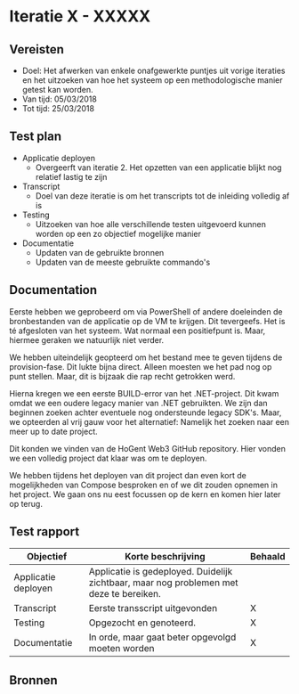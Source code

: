 # Iteratie X - XXXXX

## Vereisten

- Doel: Het afwerken van enkele onafgewerkte puntjes uit vorige iteraties en het uitzoeken van hoe het systeem op een methodologische manier getest kan worden.
- Van tijd: 05/03/2018
- Tot tijd: 25/03/2018

## Test plan

- Applicatie deployen
    - Overgeerft van iteratie 2. Het opzetten van een applicatie blijkt nog relatief lastig te zijn
- Transcript
    - Doel van deze iteratie is om het transcripts tot de inleiding volledig af is
- Testing
    - Uitzoeken van hoe alle verschillende testen uitgevoerd kunnen worden op een zo objectief mogelijke manier
- Documentatie
    - Updaten van de gebruikte bronnen
    - Updaten van de meeste gebruikte commando's

## Documentation

Eerste hebben we geprobeerd om via PowerShell of andere doeleinden de bronbestanden van de applicatie op de VM te krijgen. Dit tevergeefs. Het is té afgesloten van het systeem. Wat normaal een positiefpunt is. Maar, hiermee geraken we natuurlijk niet verder.

We hebben uiteindelijk geopteerd om het bestand mee te geven tijdens de provision-fase. Dit lukte bijna direct. Alleen moesten we het pad nog op punt stellen. Maar, dit is bijzaak die rap recht getrokken werd.

Hierna kregen we een eerste BUILD-error van het .NET-project. Dit kwam omdat we een oudere legacy manier van .NET gebruikten. We zijn dan beginnen zoeken achter eventuele nog ondersteunde legacy SDK's. Maar, we opteerden al vrij gauw voor het alternatief: Namelijk het zoeken naar een meer up to date project.

Dit konden we vinden van de HoGent Web3 GitHub repository. Hier vonden we een volledig project dat klaar was om te deployen.

We hebben tijdens het deployen van dit project dan even kort de mogelijkheden van Compose besproken en of we dit zouden opnemen in het project. We gaan ons nu eest focussen op de kern en komen hier later op terug.

## Test rapport

|Objectief|Korte beschrijving|Behaald|
|---------|------------------|-------|
|Applicatie deployen|Applicatie is gedeployed. Duidelijk zichtbaar, maar nog problemen met deze te bereiken.||
|Transcript|Eerste transscript uitgevonden|X|
|Testing|Opgezocht en genoteerd.|X|
|Documentatie|In orde, maar gaat beter opgevolgd moeten worden|X|

## Bronnen

